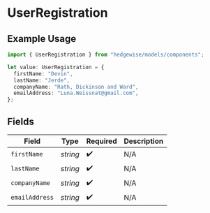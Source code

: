 # UserRegistration

## Example Usage

```typescript
import { UserRegistration } from "hedgewise/models/components";

let value: UserRegistration = {
  firstName: "Devin",
  lastName: "Jerde",
  companyName: "Rath, Dickinson and Ward",
  emailAddress: "Luna.Weissnat@gmail.com",
};
```

## Fields

| Field              | Type               | Required           | Description        |
| ------------------ | ------------------ | ------------------ | ------------------ |
| `firstName`        | *string*           | :heavy_check_mark: | N/A                |
| `lastName`         | *string*           | :heavy_check_mark: | N/A                |
| `companyName`      | *string*           | :heavy_check_mark: | N/A                |
| `emailAddress`     | *string*           | :heavy_check_mark: | N/A                |